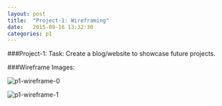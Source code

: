 ```yaml
---
layout: post
title:  "Project-1: Wireframing"
date:   2015-09-16 13:32:30
categories: p1
---
```


###Project-1:
Task: Create a blog/website to showcase future projects.

###Wireframe Images:

![p1-wireframe-0](https://cloud.githubusercontent.com/assets/13470325/9959168/6ec83888-5e09-11e5-84eb-2f0570fb8357.jpg)

![p1-wireframe-1](https://cloud.githubusercontent.com/assets/13470325/9959169/705b6670-5e09-11e5-9b64-853f4f5adfc4.jpg)
